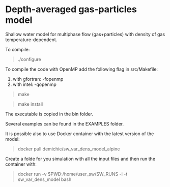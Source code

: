 # Depth-averaged gas-particles model

Shallow water model for multiphase flow (gas+particles) with density of gas temperature-dependent. 

To compile:

> ./configure

To compile the code with OpenMP add the following flag in src/Makefile:
1) with gfortran: -fopenmp
2) with intel: -qopenmp

> make

> make install


The executable is copied in the bin folder.

Several examples can be found in the EXAMPLES folder.

It is possible also to use Docker container with the latest version of the model:

> docker pull demichie/sw_var_dens_model_alpine

Create a folde for you simulation with all the input files and then run the container with:

> docker run -v $PWD:/home/user_sw/SW_RUNS -i -t sw_var_dens_model bash

